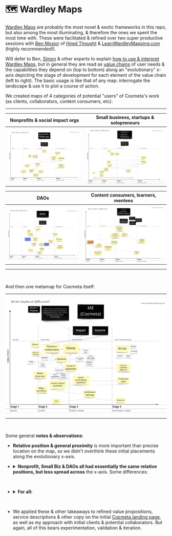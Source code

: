 # 🗺  Wardley Maps
</summary>

[Wardley Maps](https://en.wikipedia.org/wiki/Wardley_map) are probably the most novel & exotic frameworks in this repo, but also among the most illuminating, & therefore the ones we spent the most time with. These were facilitated & refined over two super productive sessions with [Ben Mosior](https://twitter.com/HiredThought) of [Hired Thought](https://hiredthought.com/) & [LearnWardleyMapping.com](https://learnwardleymapping.com/) (highly recommended!).

Will defer to Ben, [Simon](https://twitter.com/swardley) & other experts to explain [how to use & interpret Wardley Maps](https://learnwardleymapping.com/), but in general they are read as [value chains](https://en.wikipedia.org/wiki/Value_chain) of user needs & the capabilities they depend on (top to bottom) along an "evolutionary" x-axis depicting the stage of development for each element of the value chain (left to right). The basic usage is like that of any map: interrogate the landscape & use it to plot a course of action.

We created maps of 4 categories of potential "users" of Coεmeta's work (as clients, collaborators, content consumers, etc):

---

| Nonprofits & social impact orgs | Small business, startups & solopreneurs |
|--|--|
| ![](https://raw.githubusercontent.com/coemeta/public-work-log/main/media/wm_nonprofits.png) | ![](https://raw.githubusercontent.com/coemeta/public-work-log/main/media/wm_smallbiz.png) 


| DAOs | Content consumers, learners, mentees|
|--|--|
| ![](https://raw.githubusercontent.com/coemeta/public-work-log/main/media/wm_daos.png) | ![](https://raw.githubusercontent.com/coemeta/public-work-log/main/media/wm_content.png)

---

<br>

And then one metamap for Coεmeta itself:

---

![](https://raw.githubusercontent.com/coemeta/public-work-log/main/media/wm_me.png)

---

<br>

Some general **notes & observations**:
  - **Relative position & general proximity** is more important than precise location on the map, so we didn't overthink these initial placements along the evolutionary x-axis.
  - <details><summary> <b>Nonprofit, Small Biz & DAOs all had essentially the same relative positions, but less spread across</b> the x-axis. Some differences:</summary>

      - Nonprofit / mission-driven orgs think much more about desired outcomes, & generally have info & reporting standards & requirements, so might have more relative maturity & infrastructure in those areas
      - DAOs are digital-native & technically advanced, which correlates with data & info maturity
      - DAOs (& some nonprofits) have additional(ly salient) needs of collective intelligence & coordination & community-building due to their nature, which present more challenges / opportunities</details>

<br>

  - <details><summary><b>For all:</b></summary>
  
    - Stage 4 areas can be an entry point / low-hanging fruit to demonstrate value if not fully adopting current best practices
      - e.g. tool adoption / implementation, automation of manual efforts
    - Can then work down (& up) value chains depending on need
    - Moving other nodes rightward is generally high-LOE & low-certainty, but can look for quick wins, e.g.:
      - applying sensemaking frameworks like logic model / outcome mapping, integrating with evaluation & monitoring systems
      - facilitating decision & activation frameworks
      - doing underlying work required beyond their current capacities
      - training / advising to increase capacities</details>

<br>

  - We applied these & other takeaways to refined value propositions, service descriptions & other copy on the initial [Coεmeta landing page](https://coemeta.xyz), as well as my approach with initial clients & potential collaborators. But again, all of this bears experimentation, validation & iteration. 

</details>
